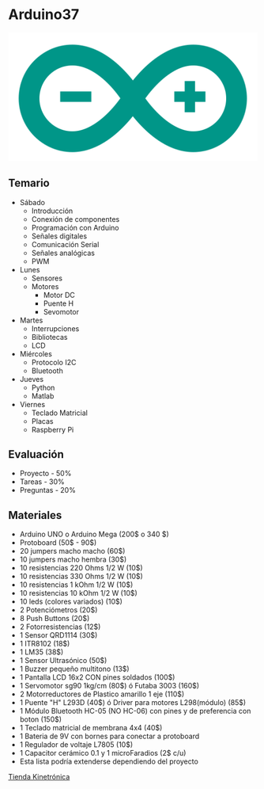 # Arduino37
![Arduino Logo](img/logo.png)
## Temario
* Sábado
  * Introducción
  * Conexión de componentes
  * Programación con Arduino
  * Señales digitales
  * Comunicación Serial
  * Señales analógicas
  * PWM
* Lunes
  * Sensores
  * Motores
    * Motor DC
    * Puente H
    * Sevomotor
* Martes
  * Interrupciones
  * Bibliotecas
  * LCD
* Miércoles
  * Protocolo I2C
  * Bluetooth
* Jueves
  * Python
  * Matlab
* Viernes
  * Teclado Matricial
  * Placas
  * Raspberry Pi

## Evaluación
* Proyecto - 50%
* Tareas - 30%
* Preguntas - 20%

## Materiales
* Arduino UNO o Arduino Mega (200$ o 340 $)
* Protoboard (50$ - 90$)
* 20 jumpers macho macho (60$)
* 10 jumpers macho hembra (30$)
* 10 resistencias 220 Ohms 1/2 W (10$)
* 10 resistencias 330 Ohms 1/2 W (10$)
* 10 resistencias 1 kOhm 1/2 W (10$)
* 10 resistencias 10 kOhm 1/2 W (10$)
* 10 leds (colores variados) (10$)
* 2 Potenciómetros  (20$)
* 8 Push Buttons (20$)
* 2 Fotorresistencias (12$)
* 1 Sensor QRD1114 (30$)
* 1 ITR8102 (18$)
* 1 LM35 (38$)
* 1 Sensor Ultrasónico (50$)
* 1 Buzzer pequeño multitono (13$)
* 1 Pantalla LCD 16x2 CON pines soldados (100$)
* 1 Servomotor sg90 1kg/cm (80\$) ó Futaba 3003 (160\$)
* 2 Motorreductores de Plastico amarillo 1 eje (110$)
* 1 Puente "H" L293D (40\$) ó Driver para motores L298(módulo) (85\$)
* 1 Módulo Bluetooth HC-05 (NO HC-06) con pines y de preferencia con boton (150$)
* 1 Teclado matricial de membrana 4x4  (40$)
* 1 Bateria de 9V con bornes para conectar a protoboard
* 1 Regulador de voltaje L7805 (10$)
* 1 Capacitor cerámico 0.1 y 1 microFaradios (2$ c/u)
* Esta lista podría extenderse dependiendo del proyecto

[Tienda Kinetrónica](http://www.kinetroni.com/)
